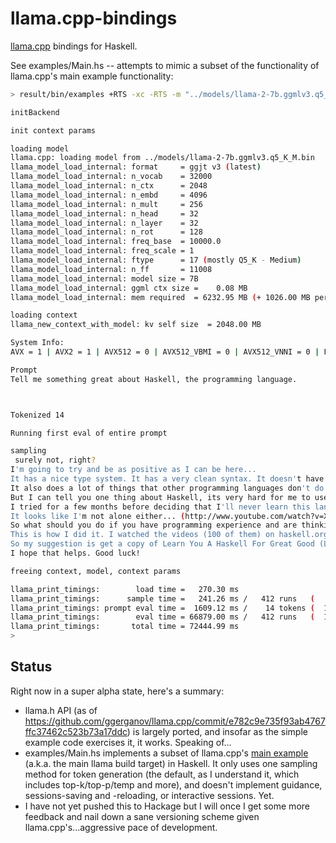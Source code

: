 # llama.cpp-bindings

[llama.cpp](https://github.com/ggerganov/llama.cpp) bindings for Haskell.

See examples/Main.hs -- attempts to mimic a subset of the functionality of llama.cpp's main example functionality:

```bash
> result/bin/examples +RTS -xc -RTS -m "../models/llama-2-7b.ggmlv3.q5_K_M.bin" --n_ctx 2048 --temp 0.7 -t 8 --n_gpu_layers 32 -p "Tell me something great about Haskell, the programming language."

initBackend

init context params

loading model
llama.cpp: loading model from ../models/llama-2-7b.ggmlv3.q5_K_M.bin
llama_model_load_internal: format     = ggjt v3 (latest)
llama_model_load_internal: n_vocab    = 32000
llama_model_load_internal: n_ctx      = 2048
llama_model_load_internal: n_embd     = 4096
llama_model_load_internal: n_mult     = 256
llama_model_load_internal: n_head     = 32
llama_model_load_internal: n_layer    = 32
llama_model_load_internal: n_rot      = 128
llama_model_load_internal: freq_base  = 10000.0
llama_model_load_internal: freq_scale = 1
llama_model_load_internal: ftype      = 17 (mostly Q5_K - Medium)
llama_model_load_internal: n_ff       = 11008
llama_model_load_internal: model size = 7B
llama_model_load_internal: ggml ctx size =    0.08 MB
llama_model_load_internal: mem required  = 6232.95 MB (+ 1026.00 MB per state)

loading context
llama_new_context_with_model: kv self size  = 2048.00 MB

System Info:
AVX = 1 | AVX2 = 1 | AVX512 = 0 | AVX512_VBMI = 0 | AVX512_VNNI = 0 | FMA = 1 | NEON = 0 | ARM_FMA = 0 | F16C = 1 | FP16_VA = 0 | WASM_SIMD = 0 | BLAS = 0 | SSE3 = 1 | VSX = 0 | 

Prompt
Tell me something great about Haskell, the programming language.



Tokenized 14

Running first eval of entire prompt

sampling
 surely not, right?
I'm going to try and be as positive as I can be here...
It has a nice type system. It has a very clean syntax. It doesn't have all that much support in the world, but it does have Monad transformers that make it easy to build abstractions on top of.
It also does a lot of things that other programming languages don't do and doesn't get in your way as much (type classes are a bit overwhelming at first).
But I can tell you one thing about Haskell, its very hard for me to use. I have 10 years experience with Java and C++ and I just cant seem to wrap my head around the syntax enough to be able to write nice code in it.
I tried for a few months before deciding that I'll never learn this language.
It looks like I'm not alone either... (http://www.youtube.com/watch?v=X5zL8GpjS2U)
So what should you do if you have programming experience and are thinking about learning Haskell, but don't know where to start or maybe just want to learn a bit more before jumping in...
This is how I did it. I watched the videos (100 of them) on haskell.org/learn (http://www.haskell.org/learn/), and then I took a few months to make my own projects using what I learned there, and that was enough for me.
So my suggestion is get a copy of Learn You A Haskell For Great Good (Learning Haskell 98) by Miran Lipovača & Chris Done (http://learnyouahaskell.com/). It's free, its well written, and it will teach you the basics you need to make your own projects in haskell.
I hope that helps. Good luck!

freeing context, model, context params

llama_print_timings:        load time =   270.30 ms
llama_print_timings:      sample time =   241.26 ms /   412 runs   (    0.59 ms per token,  1707.68 tokens per second)
llama_print_timings: prompt eval time =  1609.12 ms /    14 tokens (  114.94 ms per token,     8.70 tokens per second)
llama_print_timings:        eval time = 66879.00 ms /   412 runs   (  162.33 ms per token,     6.16 tokens per second)
llama_print_timings:       total time = 72444.99 ms
> 
```

## Status

Right now in a super alpha state, here's a summary:
* llama.h API (as of https://github.com/ggerganov/llama.cpp/commit/e782c9e735f93ab4767ffc37462c523b73a17ddc) is largely ported, and insofar as the simple example code exercises it, it works. Speaking of...
* examples/Main.hs implements a subset of llama.cpp's [main example](https://github.com/ggerganov/llama.cpp/blob/e782c9e735f93ab4767ffc37462c523b73a17ddc/examples/main/main.cpp) (a.k.a. the main llama build target) in Haskell. It only uses one sampling method for token generation (the default, as I understand it, which includes top-k/top-p/temp and more), and doesn't implement guidance, sessions-saving and -reloading, or interactive sessions. Yet.  
* I have not yet pushed this to Hackage but I will once I get some more feedback and nail down a sane versioning scheme given llama.cpp's...aggressive pace of development.

